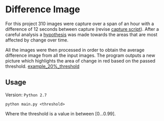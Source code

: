 # Difference Image

For this project 310 images were capture over a span of an hour with a difference of
12 seconds between capture (revise [capture script](capture_image.py)). After a careful
analysis a [hypothesis](Hypothesis.pdf) was made towards the areas that are most
affected by change over time.

All the images were then processed in order to obtain the average difference image
from all the input images. The program outputs a new picture which highlights
the area of change in red based on the passed threshold. [example_20%_threshold](figure_20%.png)


## Usage

Version: `Python 2.7`

`python main.py <threshold>`

Where the threshold is a value in between [0...0.99].
